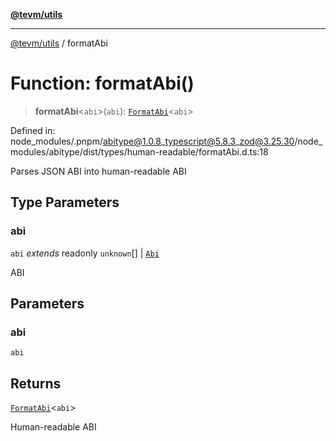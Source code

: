 [**@tevm/utils**](../README.md)

***

[@tevm/utils](../globals.md) / formatAbi

# Function: formatAbi()

> **formatAbi**\<`abi`\>(`abi`): [`FormatAbi`](../type-aliases/FormatAbi.md)\<`abi`\>

Defined in: node\_modules/.pnpm/abitype@1.0.8\_typescript@5.8.3\_zod@3.25.30/node\_modules/abitype/dist/types/human-readable/formatAbi.d.ts:18

Parses JSON ABI into human-readable ABI

## Type Parameters

### abi

`abi` *extends* readonly `unknown`[] \| [`Abi`](../type-aliases/Abi.md)

ABI

## Parameters

### abi

`abi`

## Returns

[`FormatAbi`](../type-aliases/FormatAbi.md)\<`abi`\>

Human-readable ABI

